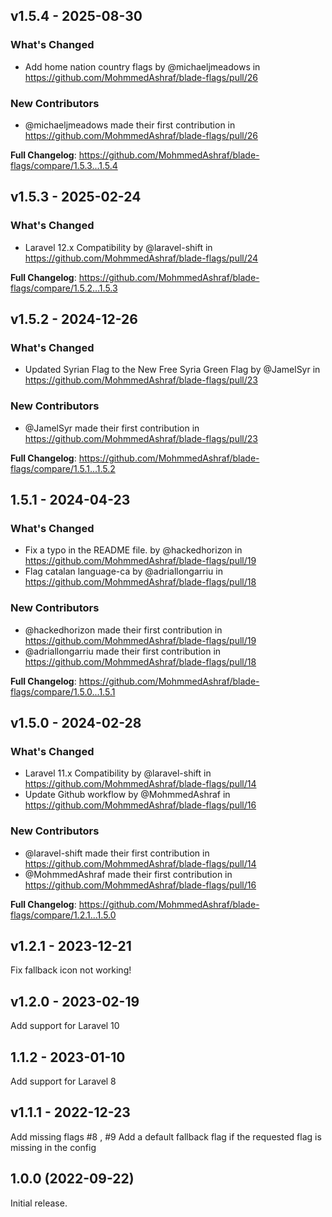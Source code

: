 ## v1.5.4 - 2025-08-30

### What's Changed

* Add home nation country flags by @michaeljmeadows in https://github.com/MohmmedAshraf/blade-flags/pull/26

### New Contributors

* @michaeljmeadows made their first contribution in https://github.com/MohmmedAshraf/blade-flags/pull/26

**Full Changelog**: https://github.com/MohmmedAshraf/blade-flags/compare/1.5.3...1.5.4

## v1.5.3 - 2025-02-24

### What's Changed

* Laravel 12.x Compatibility by @laravel-shift in https://github.com/MohmmedAshraf/blade-flags/pull/24

**Full Changelog**: https://github.com/MohmmedAshraf/blade-flags/compare/1.5.2...1.5.3

## v1.5.2 - 2024-12-26

### What's Changed

* Updated Syrian Flag to the New Free Syria Green Flag by @JamelSyr in https://github.com/MohmmedAshraf/blade-flags/pull/23

### New Contributors

* @JamelSyr made their first contribution in https://github.com/MohmmedAshraf/blade-flags/pull/23

**Full Changelog**: https://github.com/MohmmedAshraf/blade-flags/compare/1.5.1...1.5.2

## 1.5.1 - 2024-04-23

### What's Changed

* Fix a typo in the README file. by @hackedhorizon in https://github.com/MohmmedAshraf/blade-flags/pull/19
* Flag catalan language-ca by @adriallongarriu in https://github.com/MohmmedAshraf/blade-flags/pull/18

### New Contributors

* @hackedhorizon made their first contribution in https://github.com/MohmmedAshraf/blade-flags/pull/19
* @adriallongarriu made their first contribution in https://github.com/MohmmedAshraf/blade-flags/pull/18

**Full Changelog**: https://github.com/MohmmedAshraf/blade-flags/compare/1.5.0...1.5.1

## v1.5.0 - 2024-02-28

### What's Changed

* Laravel 11.x Compatibility by @laravel-shift in https://github.com/MohmmedAshraf/blade-flags/pull/14
* Update Github workflow by @MohmmedAshraf in https://github.com/MohmmedAshraf/blade-flags/pull/16

### New Contributors

* @laravel-shift made their first contribution in https://github.com/MohmmedAshraf/blade-flags/pull/14
* @MohmmedAshraf made their first contribution in https://github.com/MohmmedAshraf/blade-flags/pull/16

**Full Changelog**: https://github.com/MohmmedAshraf/blade-flags/compare/1.2.1...1.5.0

## v1.2.1 - 2023-12-21

Fix fallback icon not working!

## v1.2.0 - 2023-02-19

Add support for Laravel 10

## 1.1.2 - 2023-01-10

Add support for Laravel 8

## v1.1.1 - 2022-12-23

Add missing flags #8 , #9
Add a default fallback flag if the requested flag is missing in the config

## 1.0.0 (2022-09-22)

Initial release.
